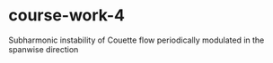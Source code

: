# course-work-4
Subharmonic instability of Couette flow periodically modulated in the spanwise direction
